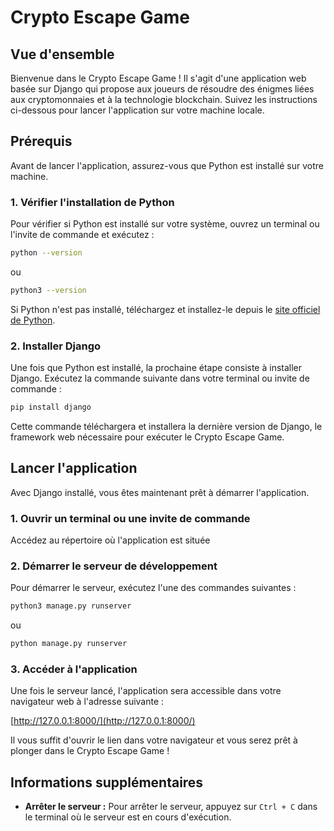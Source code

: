 # Crypto Escape Game

## Vue d'ensemble
Bienvenue dans le Crypto Escape Game ! Il s'agit d'une application web basée sur Django qui propose aux joueurs de résoudre des énigmes liées aux cryptomonnaies et à la technologie blockchain. Suivez les instructions ci-dessous pour lancer l'application sur votre machine locale.

## Prérequis

Avant de lancer l'application, assurez-vous que Python est installé sur votre machine.

### 1. Vérifier l'installation de Python
Pour vérifier si Python est installé sur votre système, ouvrez un terminal ou l'invite de commande et exécutez :

```bash
python --version
```
ou
```bash
python3 --version
```

Si Python n'est pas installé, téléchargez et installez-le depuis le [site officiel de Python](https://www.python.org/downloads/).

### 2. Installer Django

Une fois que Python est installé, la prochaine étape consiste à installer Django. Exécutez la commande suivante dans votre terminal ou invite de commande :

```bash
pip install django
```

Cette commande téléchargera et installera la dernière version de Django, le framework web nécessaire pour exécuter le Crypto Escape Game.

## Lancer l'application

Avec Django installé, vous êtes maintenant prêt à démarrer l'application.

### 1. Ouvrir un terminal ou une invite de commande
Accédez au répertoire où l'application est située

### 2. Démarrer le serveur de développement

Pour démarrer le serveur, exécutez l'une des commandes suivantes :

```bash
python3 manage.py runserver
```
ou
```bash
python manage.py runserver
```

### 3. Accéder à l'application

Une fois le serveur lancé, l'application sera accessible dans votre navigateur web à l'adresse suivante :

[http://127.0.0.1:8000/](http://127.0.0.1:8000/)

Il vous suffit d'ouvrir le lien dans votre navigateur et vous serez prêt à plonger dans le Crypto Escape Game !

## Informations supplémentaires

- **Arrêter le serveur :** Pour arrêter le serveur, appuyez sur `Ctrl + C` dans le terminal où le serveur est en cours d'exécution.

